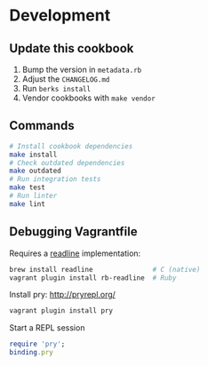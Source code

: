 # Development

## Update this cookbook

1. Bump the version in `metadata.rb`
2. Adjust the `CHANGELOG.md`
3. Run `berks install`
4. Vendor cookbooks with `make vendor`

## Commands

```bash
# Install cookbook dependencies
make install
# Check outdated dependencies
make outdated
# Run integration tests
make test
# Run linter
make lint
```

## Debugging Vagrantfile

Requires a [readline](https://en.wikipedia.org/wiki/GNU_Readline) implementation:
```bash
brew install readline               # C (native)
vagrant plugin install rb-readline  # Ruby
```

Install pry: http://pryrepl.org/
```bash
vagrant plugin install pry
```

Start a REPL session
```ruby
require 'pry';
binding.pry
```
